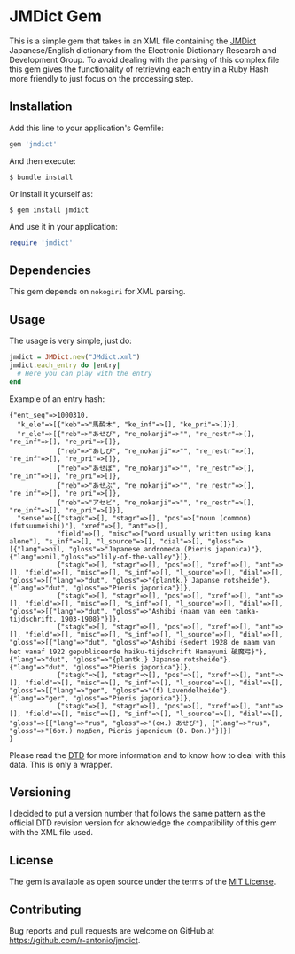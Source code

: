 # JMDict Gem

This is a simple gem that takes in an XML file containing the [JMDict](http://www.edrdg.org/jmdict/edict_doc.html) Japanese/English dictionary from the Electronic Dictionary Research and Development Group. To avoid dealing with the parsing of this complex file this gem gives the functionality of retrieving each entry in a Ruby Hash more friendly to just focus on the processing step.

## Installation

Add this line to your application's Gemfile:

```ruby
gem 'jmdict'
```

And then execute:

    $ bundle install

Or install it yourself as:

    $ gem install jmdict

And use it in your application:

```ruby
require 'jmdict'
```

## Dependencies

This gem depends on `nokogiri` for XML parsing.

## Usage

The usage is very simple, just do:
```ruby
jmdict = JMDict.new("JMdict.xml")
jmdict.each_entry do |entry|
  # Here you can play with the entry
end
```
Example of an entry hash:
```
{"ent_seq"=>1000310,
  "k_ele"=>[{"keb"=>"馬酔木", "ke_inf"=>[], "ke_pri"=>[]}],
  "r_ele"=>[{"reb"=>"あせび", "re_nokanji"=>"", "re_restr"=>[], "re_inf"=>[], "re_pri"=>[]},
            {"reb"=>"あしび", "re_nokanji"=>"", "re_restr"=>[], "re_inf"=>[], "re_pri"=>[]},
            {"reb"=>"あせぼ", "re_nokanji"=>"", "re_restr"=>[], "re_inf"=>[], "re_pri"=>[]},
            {"reb"=>"あせぶ", "re_nokanji"=>"", "re_restr"=>[], "re_inf"=>[], "re_pri"=>[]},
            {"reb"=>"アセビ", "re_nokanji"=>"", "re_restr"=>[], "re_inf"=>[], "re_pri"=>[]}],
  "sense"=>[{"stagk"=>[], "stagr"=>[], "pos"=>["noun (common) (futsuumeishi)"], "xref"=>[], "ant"=>[],
            "field"=>[], "misc"=>["word usually written using kana alone"], "s_inf"=>[], "l_source"=>[], "dial"=>[], "gloss"=>[{"lang"=>nil, "gloss"=>"Japanese andromeda (Pieris japonica)"},{"lang"=>nil,"gloss"=>"lily-of-the-valley"}]},
            {"stagk"=>[], "stagr"=>[], "pos"=>[], "xref"=>[], "ant"=>[], "field"=>[], "misc"=>[], "s_inf"=>[], "l_source"=>[], "dial"=>[], "gloss"=>[{"lang"=>"dut", "gloss"=>"{plantk.} Japanse rotsheide"}, {"lang"=>"dut", "gloss"=>"Pieris japonica"}]},
            {"stagk"=>[], "stagr"=>[], "pos"=>[], "xref"=>[], "ant"=>[], "field"=>[], "misc"=>[], "s_inf"=>[], "l_source"=>[], "dial"=>[], "gloss"=>[{"lang"=>"dut", "gloss"=>"Ashibi {naam van een tanka-tijdschrift, 1903-1908}"}]},
            {"stagk"=>[], "stagr"=>[], "pos"=>[], "xref"=>[], "ant"=>[], "field"=>[], "misc"=>[], "s_inf"=>[], "l_source"=>[], "dial"=>[], "gloss"=>[{"lang"=>"dut", "gloss"=>"Ashibi {sedert 1928 de naam van het vanaf 1922 gepubliceerde haiku-tijdschrift Hamayumi 破魔弓}"}, {"lang"=>"dut", "gloss"=>"{plantk.} Japanse rotsheide"}, {"lang"=>"dut", "gloss"=>"Pieris japonica"}]},
            {"stagk"=>[], "stagr"=>[], "pos"=>[], "xref"=>[], "ant"=>[], "field"=>[], "misc"=>[], "s_inf"=>[], "l_source"=>[], "dial"=>[], "gloss"=>[{"lang"=>"ger", "gloss"=>"(f) Lavendelheide"}, {"lang"=>"ger", "gloss"=>"Pieris japonica"}]},
            {"stagk"=>[], "stagr"=>[], "pos"=>[], "xref"=>[], "ant"=>[], "field"=>[], "misc"=>[], "s_inf"=>[], "l_source"=>[], "dial"=>[], "gloss"=>[{"lang"=>"rus", "gloss"=>"(см.) あせび"}, {"lang"=>"rus", "gloss"=>"(бот.) подбел, Picris japonicum (D. Don.)"}]}]
}
```
Please read the [DTD](view-source:http://www.edrdg.org/jmdict/dtd-jmdict.xml) for more information and to know how to deal with this data. This is only a wrapper.

## Versioning

I decided to put a version number that follows the same pattern as the official DTD revision version for aknowledge the compatibility of this gem with the XML file used.

## License

The gem is available as open source under the terms of the [MIT License](http://opensource.org/licenses/MIT).

## Contributing

Bug reports and pull requests are welcome on GitHub at https://github.com/r-antonio/jmdict.
